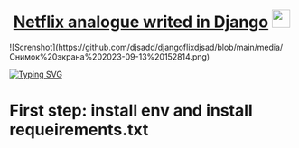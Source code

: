 <h1 align="center"><a href="https://daniilshat.ru/" target="_blank">Netflix analogue writed in Django</a> 
<img src="https://github.com/blackcater/blackcater/raw/main/images/Hi.gif" height="32"/></h1>
![Screnshot](https://github.com/djsadd/djangoflixdjsad/blob/main/media/Снимок%20экрана%202023-09-13%20152814.png)

<!---Пример кода-->
[![Typing SVG](https://readme-typing-svg.herokuapp.com?color=%2336BCF7&lines=How+to+run+these+project)](https://git.io/typing-svg)

# First step: install env and install requeirements.txt 

